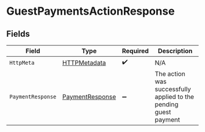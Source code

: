 # GuestPaymentsActionResponse


## Fields

| Field                                                            | Type                                                             | Required                                                         | Description                                                      |
| ---------------------------------------------------------------- | ---------------------------------------------------------------- | ---------------------------------------------------------------- | ---------------------------------------------------------------- |
| `HttpMeta`                                                       | [HTTPMetadata](../../Models/Components/HTTPMetadata.md)          | :heavy_check_mark:                                               | N/A                                                              |
| `PaymentResponse`                                                | [PaymentResponse](../../Models/Components/PaymentResponse.md)    | :heavy_minus_sign:                                               | The action was successfully applied to the pending guest payment |
